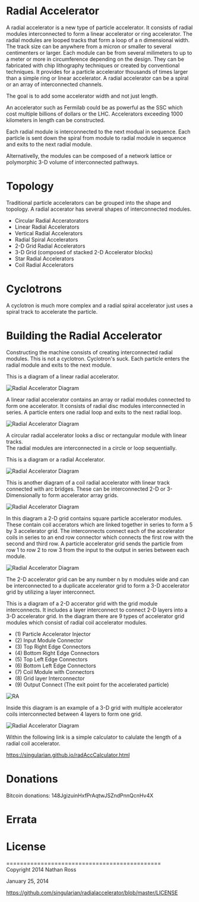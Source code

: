 ﻿# Radial Accelerator

A radial accelerator is a new type of particle accelerator. It consists of radial modules
interconnected to form a linear accelerator or ring accelerator. The radial modules 
are looped tracks that form a loop of a n dimensional width. The track size can be
anywhere from a micron or smaller to several centimenters or larger. Each module can be from several milimeters to up to a meter
or more in circumference depending on the design. They can be fabricated with chip lithography techniques or created by conventional techniques. 
It provides for a particle accelerator thousands of times larger than a simple ring or linear accelerator. A radial accelerator can be
a spiral or an array of interconnected channels.

The goal is to add some accelerator width and not just length.

An accelerator such as Fermilab could be as powerful as the SSC which cost multiple billions of dollars or the LHC.
Accelerators exceeding 1000 kilometers in length can be constructed.

Each radial module is interconnected to the next modual in sequence. Each particle is sent down the spiral from module to
radial module in sequence and exits to the next radial module.

Alternativelly, the modules can be composed of a network lattice or polymorphic 3-D volume of interconnected pathways. 

# Topology

Traditional particle accelerators can be grouped into the shape and topology. A radial accerator has several shapes of interconnected modules.

- Circular Radial Acceratorators
- Linear Radial Accelerators
- Vertical Radial Accelerators
- Radial Spiral Accelerators
- 2-D Grid Radial Accelerators
- 3-D Grid (composed of stacked 2-D Accelerator blocks)
- Star Radial Accelerators
- Coil Radial Accelerators 

# Cyclotrons

A cyclotron is much more complex and a radial spiral accelerator just uses a spiral track to accelerate the particle.

# Building the Radial Accelerator

Constructing the machine consists of creating interconnected radial modules. This is not a cyclotron. Cyclotron's suck.
Each particle enters the radial module and exits to the next module.

This is a diagram of a linear radial accelerator.  

![Radial Accelerator Diagram](https://github.com/singularian/radialaccelerator/blob/master/diagrams/radialAcceleratorModule.png)


A linear radial accelerator contains an array or radial modules connected to form one accelerator. 
It consists of radial disc modules interconnected in series. A particle
enters one radial loop and exits to the next radial loop.  

![Radial Accelerator Diagram](https://github.com/singularian/radialaccelerator/blob/master/diagrams/radialAcceleratorModule2.png)


A circular radial accelerator looks a disc or rectangular module with linear tracks.  
The radial modules are interconnected in a circle or loop sequentially.

This is a diagram or a radial Accelerator.    

![Radial Accelerator Diagram](https://github.com/singularian/radialaccelerator/blob/master/diagrams/radialAcceleratorDiagram.png)


This is another diagram of a coil radial accelerator with linear track connected with arc bridges.
These can be interconnected 2-D or 3-Dimensionally to form accelerator array grids.

![Radial Accelerator Diagram](https://github.com/singularian/radialaccelerator/blob/master/diagrams/radialCoilAccelerator.png)

In this diagram a 2-D grid contains square particle accelerator modules. These contain coil accerators
which are linked together in series to form a 5 by 3 accelerator grid. The interconnects connect each of the
accelerator coils in series to an end row connector which connects the first row with the second and third row. A particle
accelerator grid sends the particle from row 1 to row 2 to row 3 from the input to the output in series between each module.
  

![Radial Accelerator Diagram](https://github.com/singularian/radialaccelerator/blob/master/diagrams/radialAcceleratorGrid.png)

The 2-D accelerator grid can be any number n by n modules wide and can be interconnected to a 
duplicate accelerator grid to form a 3-D accelerator grid by utilizing a layer interconnect.

This is a diagram of a 2-D accerator grid with the grid module interconnects. 
It includes a layer interconnect to connect 2-D layers into a 3-D accelerator grid. In the diagram there are 9 types
of accelerator grid modules which consist of radial coil accelerator modules.

- (1) Particle Accelerator Injector
- (2) Input Module Connector
- (3) Top Right Edge Connectors
- (4) Bottom Right Edge Connectors
- (5) Top Left Edge Connectors
- (6) Bottom Left Edge Connectors
- (7) Coil Module with Connectors
- (8) Grid layer Interconnector
- (9) Output Connect (The exit point for the accelerated particle) 

![RA](https://github.com/singularian/radialaccelerator/blob/master/diagrams/radialAcceleratorGridInterconnects.png)

Inside this diagram is an example of a 3-D grid with multiple accelerator coils interconnected between
4 layers to form one grid.

![Radial Accelerator Diagram](https://github.com/singularian/radialaccelerator/blob/master/diagrams/radialAcceleratorGrid3D.png)

Within the following link is a simple calculator to calulate the length of a radial coil accelerator.

https://singularian.github.io/radAccCalculator.html


# Donations

Bitcoin donations: 148JgizuinHxfPrAqtwJSZndPnnQcnHv4X


# Errata

# License
=============================================  
Copyright 2014 Nathan Ross  

January 25, 2014

https://github.com/singularian/radialaccelerator/blob/master/LICENSE
